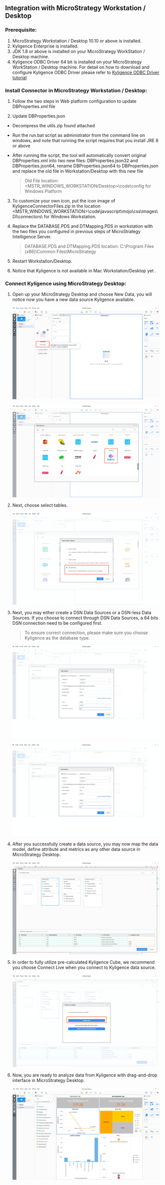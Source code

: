 ## Integration with MicroStrategy Workstation / Desktop

### Prerequisite:

1. MicroStrategy Workstation / Desktop 10.10 or above is installed.
2. Kyligence Enterprise is installed. 
3. JDK 1.8 or above is installed on your MicroStrategy WorkStation / Desktop machine.
4. Kyligence ODBC Driver 64 bit is installed on your MicroStrategy WorkStation / Desktop machine. 
For detail on how to download and configure Kyligence ODBC Driver please refer to [Kyligence ODBC Driver tutorial](../driver/kyligence_odbc.en.md)

### Install Connector in MicroStrategy Workstation / Desktop:

1. Follow the two steps in Web platform configuration to update DBProperties.xml file

2. Update DBProperties.json

  * Decompress the utils.zip found attached

  * Run the run.bat script as administrator from the command line on windows, and note that running the script requires that you install JRE 8 or above

  * After running the script, the tool will automatically convert original DBProperties.xml into two new files: DBProperties.json32 and DBProperties.json64, rename DBProperties.json64 to DBProperties.json and replace the old file in Workstation/Desktop with this new file

    > Old File location: <MSTR_WINDOWS_WORKSTATION/Desktop>\code\config for Windows Platform

3. To customize your own icon, put the icon image of KyligenceConnectorFiles.zip in the location <MSTR_WINDOWS_WORKSTATION>\code\javascript\mojo\css\images\DI\connectors\ for Windows Workstation.

4. Replace the DATABASE.PDS and DTMapping.PDS in workstation with the two files you configured in previous steps of MicroStrategy Intelligence Server.

   > DATABASE.PDS and DTMapping.PDS location: C:\Program Files (x86)\Common Files\MicroStrategy

5. Restart Workstation/Desktop.

6. Notice that Kyligence is not available in Mac Workstation/Desktop yet .

### Connect Kyligence using MicroStrategy Desktop:

1. Open up your MicroStrategy Desktop and choose New Data, you will notice now you have a new data source Kyligence available. 

   ![](images/microstrategy_10_8/desktop_1.png)

   ![](images/microstrategy_10_8/desktop_2.png)

2. Next, choose select tables. 

   ![](images/microstrategy_10_8/desktop_3.png)

3. Next, you may either create a DSN Data Sources or a DSN-less Data Sources. If you choose to connect through DSN Data Sources, a 64 bits DSN connection need to be configured first. 

   > To ensure correct connection, please make sure you choose Kyligence as the database type. 

   ![](images/microstrategy_10_8/desktop_4.png)

   ![](images/microstrategy_10_8/desktop_5.png)

4. After you successfully create a data source, you may now map the data model, define attribute and metrics as any other data source in MicroStrategy Desktop.

   ![](images/microstrategy_10_8/desktop_6.png)

5. In order to fully utilize pre-calculated Kyligence Cube, we recommend you choose Connect Live when you connect to Kyligence data source. 

   ![](images/microstrategy_10_8/desktop_7.png)

6. Now, you are ready to analyze data from Kyligence with drag-and-drop interface in MicroStrategy Desktop.

   ![](images/microstrategy_10_8/desktop_8.png)


